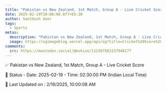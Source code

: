 ```yaml
---
title: "Pakistan vs New Zealand, 1st Match, Group A - Live Cricket Score"
date: 2025-02-19T10:00:08.877+05:30
author: Santhosh Veer
tags:
  - Sports
metas:
  description: "Pakistan vs New Zealand, 1st Match, Group A - Live Cricket Score - Date: 2025-02-19 - Time: 02:30:00 PM (Indian Local Time)"
  image: https://ogimageblog.vercel.app/api/og?title=Cricket%20Score%20%F0%9F%8F%8F
comments:
  src: https://mastodon.social/@mskian/111567563137946177
---
```


✅ Pakistan vs New Zealand, 1st Match, Group A - Live Cricket Score

📑 Status - Date: 2025-02-19 - Time: 02:30:00 PM (Indian Local Time)

<!--more-->

📝 Last Updated on : 2/19/2025, 10:00:08 AM

